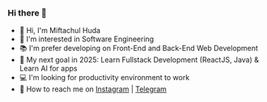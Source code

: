 ### Hi there 👋

- 👋 Hi, I'm Miftachul Huda
- 👀 I'm interested in Software Engineering
- 📚 I'm prefer developing on Front-End and Back-End Web Development
- 🎯 My next goal in 2025: Learn Fullstack Development (ReactJS, Java) & Learn AI for apps
- 💻 I'm looking for productivity environment to work
- 🤝 How to reach me on 
<a href="https://www.instagram.com/miftachulhd/" target="_blank">Instagram</a> | 
<a href="https://t.me/mif_OS" target="_blank">Telegram</a>

<!--
**knock5/knock5** is a ✨ _special_ ✨ repository because its `README.md` (this file) appears on your GitHub profile.

